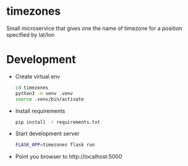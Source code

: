 # timezones

Small microservice that gives one the name of timezone for a position specified by lat/lon


# Development

* Create virtual env
  ```bash
  cd timezones
  python3 -m venv .venv
  source .venv/bin/activate
  ```

* Install requirements
  ```bash
  pip install -r requirements.txt
  ```

* Start development server
  ```bash
  FLASK_APP=timezones flask run
  ```

* Point you browser to http://localhost:5000